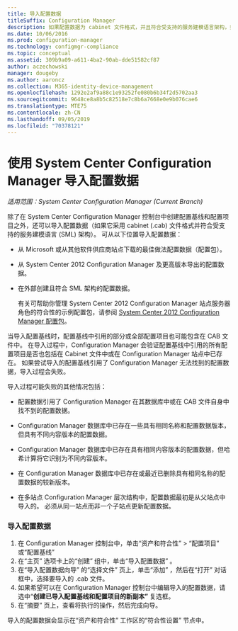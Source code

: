 ```yaml
---
title: 导入配置数据
titleSuffix: Configuration Manager
description: 如果配置数据为 cabinet 文件格式，并且符合受支持的服务建模语言架构，则将它导入。
ms.date: 10/06/2016
ms.prod: configuration-manager
ms.technology: configmgr-compliance
ms.topic: conceptual
ms.assetid: 309b9a09-a611-4ba2-90ab-dde51582cf87
author: aczechowski
manager: dougeby
ms.author: aaroncz
ms.collection: M365-identity-device-management
ms.openlocfilehash: 1292e2af9a88c1e93252fe080b6b34f2d5702aa3
ms.sourcegitcommit: 9648ce8a8b5c82518e7c8b6a7668e0e9b076cae6
ms.translationtype: MTE75
ms.contentlocale: zh-CN
ms.lasthandoff: 09/05/2019
ms.locfileid: "70378121"
---
```

# <a name="import-configuration-data-with-system-center-configuration-manager"></a>使用 System Center Configuration Manager 导入配置数据

*适用范围：System Center Configuration Manager (Current Branch)*

除了在 System Center Configuration Manager 控制台中创建配置基线和配置项目之外，还可以导入配置数据（如果它采用 cabinet (.cab) 文件格式并符合受支持的服务建模语言 (SML) 架构）。 可从以下位置导入配置数据：  

- 从 Microsoft 或从其他软件供应商站点下载的最佳做法配置数据（配置包）。  

- 从 System Center 2012 Configuration Manager 及更高版本导出的配置数据。  

- 在外部创建且符合 SML 架构的配置数据。  

  有关可帮助你管理 System Center 2012 Configuration Manager 站点服务器角色的符合性的示例配置包，请参阅 [System Center 2012 Configuration Manager 配置包](https://www.microsoft.com/download/details.aspx?id=30710&WT.mc_id=rss_alldownloads_all)。  

当导入配置基线时，配置基线中引用的部分或全部配置项目也可能包含在 CAB 文件中。 在导入过程中，Configuration Manager 会验证配置基线中引用的所有配置项目是否也包括在 Cabinet 文件中或在 Configuration Manager 站点中已存在。 如果尝试导入的配置基线引用了 Configuration Manager 无法找到的配置数据，导入过程会失败。  

导入过程可能失败的其他情况包括：  

-   配置数据引用了 Configuration Manager 在其数据库中或在 CAB 文件自身中找不到的配置数据。  

-   Configuration Manager 数据库中已存在一些具有相同名称和配置数据版本，但具有不同内容版本的配置数据。  

-   Configuration Manager 数据库中已存在具有相同内容版本的配置数据，但哈希计算将它识别为不同内容版本。  

-   在 Configuration Manager 数据库中已存在或最近已删除具有相同名称的配置数据的较新版本。  

-   在多站点 Configuration Manager 层次结构中，配置数据最初是从父站点中导入的。 必须从同一站点而非一个子站点更新配置数据。  

### <a name="import-configuration-data"></a>导入配置数据  

1.  在 Configuration Manager 控制台中，单击“资产和符合性”   > “配置项目”  或“配置基线” 
2.  在“主页”  选项卡上的“创建”  组中，单击“导入配置数据”  。  
3.  在“导入配置数据向导”  的“选择文件”  页上，单击“添加”  ，然后在“打开”  对话框中，选择要导入的 .cab 文件。  
4.  如果希望可以在 Configuration Manager 控制台中编辑导入的配置数据，请选中“**创建已导入配置基线和配置项目的新副本”** 复选框。  
5.  在“摘要”  页上，查看将执行的操作，然后完成向导。  

导入的配置数据会显示在“资产和符合性”  工作区的“符合性设置”  节点中。  

